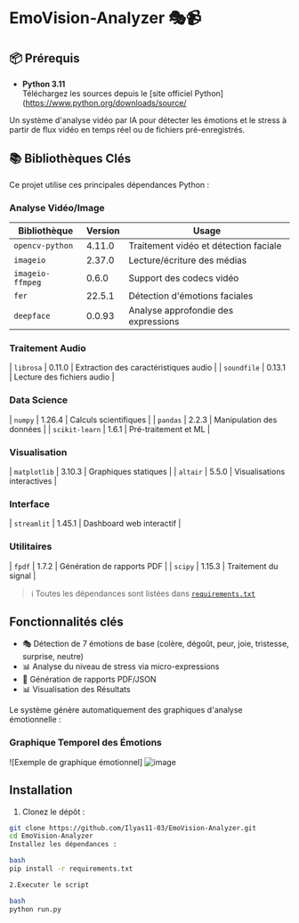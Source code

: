 # EmoVision-Analyzer 🎭📹

## 📦 Prérequis

- **Python 3.11**  
Téléchargez les sources depuis le [site officiel Python](https://www.python.org/downloads/source/

Un système d'analyse vidéo par IA pour détecter les émotions et le stress à partir de flux vidéo en temps réel ou de fichiers pré-enregistrés.

## 📚 Bibliothèques Clés

Ce projet utilise ces principales dépendances Python :

### Analyse Vidéo/Image
| Bibliothèque | Version | Usage |
|--------------|---------|-------|
| `opencv-python` | 4.11.0 | Traitement vidéo et détection faciale |
| `imageio` | 2.37.0 | Lecture/écriture des médias |
| `imageio-ffmpeg` | 0.6.0 | Support des codecs vidéo |
| `fer` | 22.5.1 | Détection d'émotions faciales |
| `deepface` | 0.0.93 | Analyse approfondie des expressions |

### Traitement Audio
| `librosa` | 0.11.0 | Extraction des caractéristiques audio |
| `soundfile` | 0.13.1 | Lecture des fichiers audio |

### Data Science
| `numpy` | 1.26.4 | Calculs scientifiques |
| `pandas` | 2.2.3 | Manipulation des données |
| `scikit-learn` | 1.6.1 | Pré-traitement et ML |

### Visualisation
| `matplotlib` | 3.10.3 | Graphiques statiques |
| `altair` | 5.5.0 | Visualisations interactives |

### Interface
| `streamlit` | 1.45.1 | Dashboard web interactif |

### Utilitaires
| `fpdf` | 1.7.2 | Génération de rapports PDF |
| `scipy` | 1.15.3 | Traitement du signal |

> ℹ️ Toutes les dépendances sont listées dans [`requirements.txt`](requirements.txt)

## Fonctionnalités clés

- 🎭 Détection de 7 émotions de base (colère, dégoût, peur, joie, tristesse, surprise, neutre)
- 📊 Analyse du niveau de stress via micro-expressions
- 📄 Génération de rapports PDF/JSON
- 📊 Visualisation des Résultats

Le système génère automatiquement des graphiques d'analyse émotionnelle :

### Graphique Temporel des Émotions
![Exemple de graphique émotionnel]
![image](https://github.com/user-attachments/assets/105539d4-d127-4173-8fe6-e316d2ca9973)

## Installation

1. Clonez le dépôt :
```bash
git clone https://github.com/Ilyas11-03/EmoVision-Analyzer.git
cd EmoVision-Analyzer
Installez les dépendances :

bash
pip install -r requirements.txt

2.Executer le script

bash
python run.py
